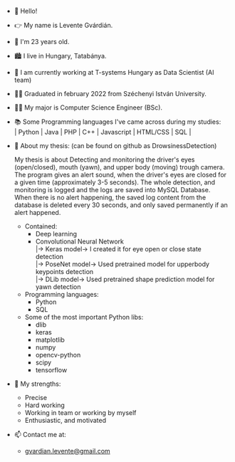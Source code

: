 - 👋 Hello!
- 👉 My name is Levente Gvárdián.
- 🎂 I'm 23 years old.
- 🏙️ I live in Hungary, Tatabánya.
- 💼 I am currently working at T-systems Hungary as Data Scientist (AI team)
- 👨‍🎓 Graduated in february 2022 from Széchenyi István University.
- 👨‍💻 My major is Computer Science Engineer (BSc).
- 📚 Some Programming languages I've came across during my studies:<br />
     | Python | Java | PHP | C++ | Javascript | HTML/CSS | SQL |<br />
- 📄 About my thesis: (can be found on github as DrowsinessDetection)<br />

     My thesis is about Detecting and monitoring the driver's eyes (open/closed),
     mouth (yawn), and upper body (moving) trough camera. The program gives an
     alert sound, when the driver's eyes are closed for a given time (approximately 3-5 seconds).
     The whole detection, and monitoring is logged and the logs are saved into MySQL Database.
     When there is no alert happening, the saved log content from the database is deleted every
     30 seconds, and only saved permanently if an alert happened.
  - Contained:
    - Deep learning
    - Convolutional Neural Network <br />
      |-> Keras model-> I created it for eye open or close state detection<br />
      |-> PoseNet model-> Used pretrained model for upperbody keypoints detection<br />
      |-> DLib model-> Used pretrained shape prediction model for yawn detection<br />
  - Programming languages:
    - Python
    - SQL
  - Some of the most important Python libs:
    - dlib
    - keras
    - matplotlib
    - numpy
    - opencv-python
    - scipy
    - tensorflow
- 💪 My strengths:
  - Precise
  - Hard working
  - Working in team or working by myself
  - Enthusiastic, and motivated
- 📫 Contact me at:
  - gvardian.levente@gmail.com  
